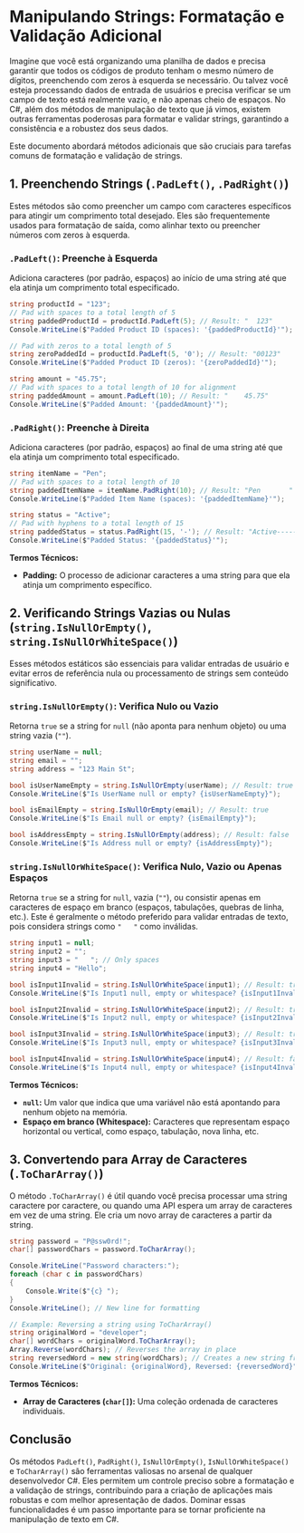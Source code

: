 # Manipulando Strings: Formatação e Validação Adicional

Imagine que você está organizando uma planilha de dados e precisa garantir que todos os códigos de produto tenham o mesmo número de dígitos, preenchendo com zeros à esquerda se necessário. Ou talvez você esteja processando dados de entrada de usuários e precisa verificar se um campo de texto está realmente vazio, e não apenas cheio de espaços. No C#, além dos métodos de manipulação de texto que já vimos, existem outras ferramentas poderosas para formatar e validar strings, garantindo a consistência e a robustez dos seus dados.

Este documento abordará métodos adicionais que são cruciais para tarefas comuns de formatação e validação de strings.

## 1. Preenchendo Strings (`.PadLeft()`, `.PadRight()`)

Estes métodos são como preencher um campo com caracteres específicos para atingir um comprimento total desejado. Eles são frequentemente usados para formatação de saída, como alinhar texto ou preencher números com zeros à esquerda.

### `.PadLeft()`: Preenche à Esquerda

Adiciona caracteres (por padrão, espaços) ao início de uma string até que ela atinja um comprimento total especificado.

```c#
string productId = "123";
// Pad with spaces to a total length of 5
string paddedProductId = productId.PadLeft(5); // Result: "  123"
Console.WriteLine($"Padded Product ID (spaces): '{paddedProductId}'");

// Pad with zeros to a total length of 5
string zeroPaddedId = productId.PadLeft(5, '0'); // Result: "00123"
Console.WriteLine($"Padded Product ID (zeros): '{zeroPaddedId}'");

string amount = "45.75";
// Pad with spaces to a total length of 10 for alignment
string paddedAmount = amount.PadLeft(10); // Result: "    45.75"
Console.WriteLine($"Padded Amount: '{paddedAmount}'");
```

### `.PadRight()`: Preenche à Direita

Adiciona caracteres (por padrão, espaços) ao final de uma string até que ela atinja um comprimento total especificado.

```c#
string itemName = "Pen";
// Pad with spaces to a total length of 10
string paddedItemName = itemName.PadRight(10); // Result: "Pen       "
Console.WriteLine($"Padded Item Name (spaces): '{paddedItemName}'");

string status = "Active";
// Pad with hyphens to a total length of 15
string paddedStatus = status.PadRight(15, '-'); // Result: "Active---------"
Console.WriteLine($"Padded Status: '{paddedStatus}'");
```

**Termos Técnicos:**

*   **Padding:** O processo de adicionar caracteres a uma string para que ela atinja um comprimento específico.

## 2. Verificando Strings Vazias ou Nulas (`string.IsNullOrEmpty()`, `string.IsNullOrWhiteSpace()`)

Esses métodos estáticos são essenciais para validar entradas de usuário e evitar erros de referência nula ou processamento de strings sem conteúdo significativo.

### `string.IsNullOrEmpty()`: Verifica Nulo ou Vazio

Retorna `true` se a string for `null` (não aponta para nenhum objeto) ou uma string vazia (`""`).

```c#
string userName = null;
string email = "";
string address = "123 Main St";

bool isUserNameEmpty = string.IsNullOrEmpty(userName); // Result: true
Console.WriteLine($"Is UserName null or empty? {isUserNameEmpty}");

bool isEmailEmpty = string.IsNullOrEmpty(email); // Result: true
Console.WriteLine($"Is Email null or empty? {isEmailEmpty}");

bool isAddressEmpty = string.IsNullOrEmpty(address); // Result: false
Console.WriteLine($"Is Address null or empty? {isAddressEmpty}");
```

### `string.IsNullOrWhiteSpace()`: Verifica Nulo, Vazio ou Apenas Espaços

Retorna `true` se a string for `null`, vazia (`""`), ou consistir apenas em caracteres de espaço em branco (espaços, tabulações, quebras de linha, etc.). Este é geralmente o método preferido para validar entradas de texto, pois considera strings como `"   "` como inválidas.

```c#
string input1 = null;
string input2 = "";
string input3 = "   "; // Only spaces
string input4 = "Hello";

bool isInput1Invalid = string.IsNullOrWhiteSpace(input1); // Result: true
Console.WriteLine($"Is Input1 null, empty or whitespace? {isInput1Invalid}");

bool isInput2Invalid = string.IsNullOrWhiteSpace(input2); // Result: true
Console.WriteLine($"Is Input2 null, empty or whitespace? {isInput2Invalid}");

bool isInput3Invalid = string.IsNullOrWhiteSpace(input3); // Result: true
Console.WriteLine($"Is Input3 null, empty or whitespace? {isInput3Invalid}");

bool isInput4Invalid = string.IsNullOrWhiteSpace(input4); // Result: false
Console.WriteLine($"Is Input4 null, empty or whitespace? {isInput4Invalid}");
```

**Termos Técnicos:**

*   **`null`:** Um valor que indica que uma variável não está apontando para nenhum objeto na memória.
*   **Espaço em branco (Whitespace):** Caracteres que representam espaço horizontal ou vertical, como espaço, tabulação, nova linha, etc.

## 3. Convertendo para Array de Caracteres (`.ToCharArray()`)

O método `.ToCharArray()` é útil quando você precisa processar uma string caractere por caractere, ou quando uma API espera um array de caracteres em vez de uma string. Ele cria um novo array de caracteres a partir da string.

```c#
string password = "P@ssw0rd!";
char[] passwordChars = password.ToCharArray();

Console.WriteLine("Password characters:");
foreach (char c in passwordChars)
{
    Console.Write($"{c} ");
}
Console.WriteLine(); // New line for formatting

// Example: Reversing a string using ToCharArray()
string originalWord = "developer";
char[] wordChars = originalWord.ToCharArray();
Array.Reverse(wordChars); // Reverses the array in place
string reversedWord = new string(wordChars); // Creates a new string from the char array
Console.WriteLine($"Original: {originalWord}, Reversed: {reversedWord}");
```

**Termos Técnicos:**

*   **Array de Caracteres (`char[]`):** Uma coleção ordenada de caracteres individuais.

## Conclusão

Os métodos `PadLeft()`, `PadRight()`, `IsNullOrEmpty()`, `IsNullOrWhiteSpace()` e `ToCharArray()` são ferramentas valiosas no arsenal de qualquer desenvolvedor C#. Eles permitem um controle preciso sobre a formatação e a validação de strings, contribuindo para a criação de aplicações mais robustas e com melhor apresentação de dados. Dominar essas funcionalidades é um passo importante para se tornar proficiente na manipulação de texto em C#.